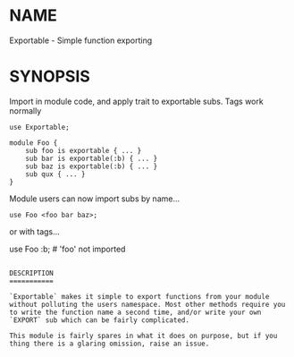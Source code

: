 NAME
====

Exportable - Simple function exporting

SYNOPSIS
========

Import in module code, and apply trait to exportable subs. Tags work normally

```perl-6
use Exportable;

module Foo {
    sub foo is exportable { ... }
    sub bar is exportable(:b) { ... }
    sub baz is exportable(:b) { ... }
    sub qux { ... }
}
```

Module users can now import subs by name...

```perl-6
use Foo <foo bar baz>;
```

or with tags...

use Foo :b;  # 'foo' not imported
```

DESCRIPTION
===========

`Exportable` makes it simple to export functions from your module without polluting the users namespace. Most other methods require you to write the function name a second time, and/or write your own `EXPORT` sub which can be fairly complicated.

This module is fairly spares in what it does on purpose, but if you thing there is a glaring omission, raise an issue.
